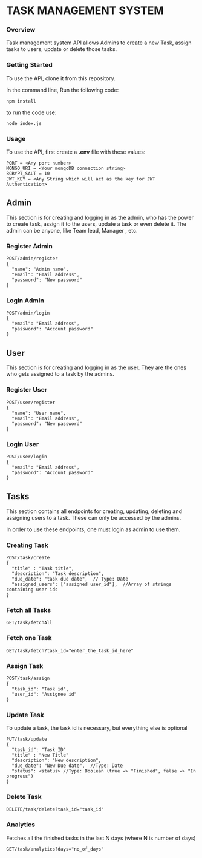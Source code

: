 <h1><b>TASK MANAGEMENT SYSTEM</b></h1>
<h3>Overview</h3>
<p>Task management system API allows Admins to create a new Task, assign tasks to users, update or delete those tasks.</p>
<h3>Getting Started</h3>
<p>To use the API, clone it from this repository.</p>
<p>In the command line, Run the following code:</p>

```
npm install
```
to run the code use:

```
node index.js
```
<h3>Usage</h3>
To use the API, first create a <b>.env</b> file with these values:

```
PORT = <Any port number>
MONGO_URI = <Your mongoDB connection string>
BCRYPT_SALT = 10
JWT_KEY = <Any String which will act as the key for JWT Authentication>
```

<h2>Admin</h2>
<p>This section is for creating and logging in as the admin, who has the power to create task, assign it to the users, update a task or even delete it. The admin can be anyone, like Team lead, Manager , etc.</p>

<h3>Register Admin</h3>

```
POST/admin/register
{
  "name": "Admin name",
  "email": "Email address",
  "password": "New password"
}
```
<h3>Login Admin</h3>

```
POST/admin/login
{
  "email": "Email address",
  "password": "Account password"
}
```

<h2>User</h2>
<p>This section is for creating and logging in as the user. They are the ones who gets assigned to a task by the admins.</p>
<h3>Register User</h3>

```
POST/user/register
{
  "name": "User name",
  "email": "Email address",
  "password": "New password"
}
```
<h3>Login User</h3>

```
POST/user/login
{
  "email": "Email address",
  "password": "Account password"
}
```

<h2>Tasks</h2>
<p>This section contains all endpoints for creating, updating, deleting and assigning users to a task. These can only be accessed by the admins.</p>
<p>In order to use these endpoints, one must login as admin to use them.</p>

<h3>Creating Task</h3>

```
POST/task/create
{
  "title" : "Task title",
  "description": "Task description",
  "due_date": "task due date",  // Type: Date
  "assigned_users": ["assigned user_id"],  //Array of strings containing user ids
}
```
<h3>Fetch all Tasks</h3>

```
GET/task/fetchAll
```

<h3>Fetch one Task</h3>

```
GET/task/fetch?task_id="enter_the_task_id_here"
```

<h3>Assign Task</h3>

```
POST/task/assign
{
  "task_id": "Task id",
  "user_id": "Assignee id"
}
```
<h3>Update Task</h3>
<p>To update a task, the task id is necessary, but everything else is optional </p>

```
PUT/task/update
{
  "task_id": "Task ID"
  "title" : "New Title"
  "description": "New description",
  "due_date": "New Due date",  //Type: Date
  "status": <status> //Type: Boolean (true => "Finished", false => "In progress")
}
```
<h3>Delete Task</h3>

```
DELETE/task/delete?task_id="task_id"
```
<h3>Analytics</h3>
<p>Fetches all the finished tasks in the last N days (where N is number of days)</p>

```
GET/task/analytics?days="no_of_days"
```







